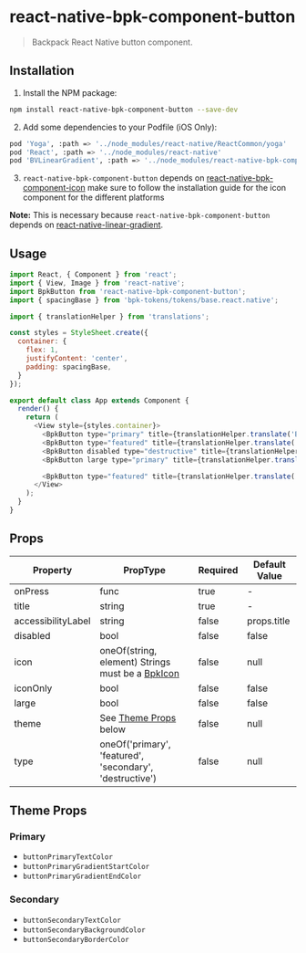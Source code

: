# react-native-bpk-component-button

> Backpack React Native button component.

## Installation

1. Install the NPM package:
```sh
npm install react-native-bpk-component-button --save-dev
```

2. Add some dependencies to your Podfile (iOS Only):
```sh
pod 'Yoga', :path => '../node_modules/react-native/ReactCommon/yoga'
pod 'React', :path => '../node_modules/react-native'
pod 'BVLinearGradient', :path => '../node_modules/react-native-bpk-component-button/node_modules/react-native-linear-gradient'
```

3. `react-native-bpk-component-button` depends on [react-native-bpk-component-icon](https://github.com/Skyscanner/backpack/tree/master/native/packages/react-native-bpk-component-icon) make sure to follow the installation guide for the icon component for the different platforms

**Note:** This is necessary because `react-native-bpk-component-button` depends on [react-native-linear-gradient](https://github.com/react-native-community/react-native-linear-gradient).

## Usage

```js
import React, { Component } from 'react';
import { View, Image } from 'react-native';
import BpkButton from 'react-native-bpk-component-button';
import { spacingBase } from 'bpk-tokens/tokens/base.react.native';

import { translationHelper } from 'translations';

const styles = StyleSheet.create({
  container: {
    flex: 1,
    justifyContent: 'center',
    padding: spacingBase,
  }
});

export default class App extends Component {
  render() {
    return (
      <View style={styles.container}>
        <BpkButton type="primary" title={translationHelper.translate('BOOK_FLIGHT')} onPress={() => {}} />
        <BpkButton type="featured" title={translationHelper.translate('BOOK_FLIGHT')} onPress={() => {}} />
        <BpkButton disabled type="destructive" title={translationHelper.translate('BOOK_FLIGHT')} onPress={() => {}} />
        <BpkButton large type="primary" title={translationHelper.translate('BOOK_FLIGHT')} onPress={() => {}} />

        <BpkButton type="featured" title={translationHelper.translate('BOOK_FLIGHT')} icon="baggage" iconOnly onPress={() => {}} />
      </View>
    );
  }
}
```

## Props

| Property              | PropType                                                                  | Required | Default Value |
| --------------------- | ------------------------------------------------------------------------- | -------- | ------------- |
| onPress               | func                                                                      | true     | -             |
| title                 | string                                                                    | true     | -             |
| accessibilityLabel    | string                                                                    | false    | props.title   |
| disabled              | bool                                                                      | false    | false         |
| icon                  | oneOf(string, element) Strings must be a [BpkIcon](/components/web/icons) | false    | null          |
| iconOnly              | bool                                                                      | false    | false         |
| large                 | bool                                                                      | false    | false         |
| theme                 | See [Theme Props](#theme-props) below                                     | false    | null          |
| type                  | oneOf('primary', 'featured', 'secondary', 'destructive')                  | false    | null          |

## Theme Props

### Primary

* `buttonPrimaryTextColor`
* `buttonPrimaryGradientStartColor`
* `buttonPrimaryGradientEndColor`

### Secondary

* `buttonSecondaryTextColor`
* `buttonSecondaryBackgroundColor`
* `buttonSecondaryBorderColor`
